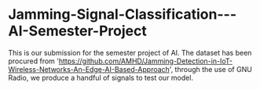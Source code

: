 # Jamming-Signal-Classification---AI-Semester-Project
This is our submission for the semester project of AI. The dataset has been procured from 'https://github.com/AMHD/Jamming-Detection-in-IoT-Wireless-Networks-An-Edge-AI-Based-Approach', through the use of GNU Radio, we produce a handful of signals to test our model. 
